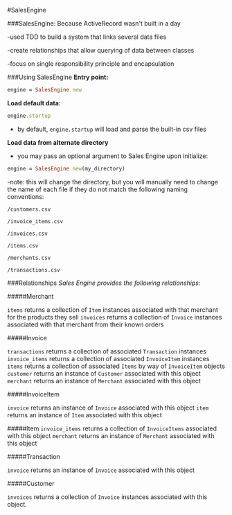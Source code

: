 #SalesEngine

###SalesEngine: Because ActiveRecord wasn't built in a day

  -used TDD to build a system that links several data files

  -create relationships that allow querying of data between classes

  -focus on single responsibility principle and encapsulation

###Using SalesEngine
  **Entry point:**
  ```ruby
  engine = SalesEngine.new
  ```
  **Load default data:**
  ```ruby
  engine.startup
  ```
  - by default, `engine.startup` will load and parse the built-in csv files

  **Load data from alternate directory**
  - you may pass an optional argument to Sales Engine upon initialize:
  ```ruby
  engine = SalesEngine.new(my_directory)
  ```
  -note: this will change the directory, but you will manually need to change the
  name of each file if they do not match the following naming conventions:

  ```
  /customers.csv
  ```

  ```
  /invoice_items.csv
  ```

  ```
  /invoices.csv
  ```

  ```
  /items.csv
  ```

  ```
  /merchants.csv
  ```

  ```
  /transactions.csv
  ```

###Relationships
  *Sales Engine provides the following relationships:*

#####Merchant

`items` returns a collection of `Item` instances associated with that merchant for the products they sell
`invoices` returns a collection of `Invoice` instances associated with that merchant from their known orders

#####Invoice

`transactions` returns a collection of associated `Transaction` instances
`invoice_items` returns a collection of associated `InvoiceItem` instances
`items` returns a collection of associated `Items` by way of `InvoiceItem` objects
`customer` returns an instance of `Customer` associated with this object
`merchant` returns an instance of `Merchant` associated with this object

#####InvoiceItem

`invoice` returns an instance of `Invoice` associated with this object
`item` returns an instance of `Item` associated with this object

#####Item
`invoice_items` returns a collection of `InvoiceItems` associated with this object
`merchant` returns an instance of `Merchant` associated with this object

#####Transaction

`invoice` returns an instance of `Invoice` associated with this object

#####Customer

`invoices` returns a collection of `Invoice` instances associated with this object.
